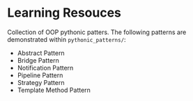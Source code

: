 # Learning Resouces
Collection of OOP pythonic patters. The following patterns are demonstrated within `pythonic_patterns/`:
* Abstract Pattern
* Bridge Pattern
* Notification Pattern
* Pipeline Pattern
* Strategy Pattern
* Template Method Pattern
